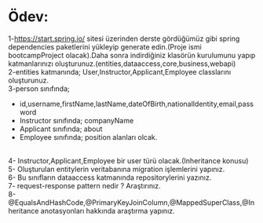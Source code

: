 # Ödev: 
1-https://start.spring.io/ sitesi üzerinden derste gördüğümüz gibi spring dependencies paketlerini yükleyip generate edin.(Proje ismi bootcampProject olacak).Daha sonra indirdiğiniz klasörün kurulumunu yapıp katmanlarınızı oluşturunuz.(entities,dataaccess,core,business,webapi)<br>
2-entities katmanında; User,Instructor,Applicant,Employee classlarını oluşturunuz.<br>
3-person sınıfında; 

- id,username,firstName,lastName,dateOfBirth,nationalIdentity,email,password 
- Instructor sınıfında; companyName 
- Applicant sınıfında; about
- Employee sınıfında; position alanları olcak.<br> <br>
  
4- Instructor,Applicant,Employee bir user türü olacak.(Inheritance konusu)<br>
5- Oluşturulan entitylerin veritabanına migration işlemlerini yapınız.<br>
6- Bu sınıfların dataaccess katmanında repositorylerini yazınız.<br>
7- request-response pattern nedir ? Araştırınız.<br>
8- @EqualsAndHashCode,@PrimaryKeyJoinColumn,@MappedSuperClass,@Inheritance anotasyonları hakkında araştırma yapınız.<br>

